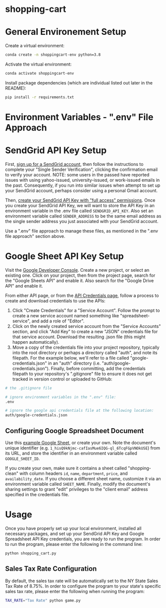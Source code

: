 # shopping-cart

# General Environement Setup

Create a virtual environment:

```sh
conda create -n shoppingcart-env python=3.8
```

Activate the virtual environment:

```sh
conda activate shoppingcart-env
```

Install package dependencies (which are individual listed out later in the README):

```sh
pip install -r requirements.txt
```

# Environment Variables - ".env" File Approach


# SendGrid API Key Setup
First, [sign up for a SendGrid account](https://app.sendgrid.com/login?redirect_to=%2Fsettings%2Fapi_keys), then follow the instructions to complete your "Single Sender Verification", clicking the confirmation email to verify your account. 
NOTE: some users in the passed have reported issues with using yahoo-issued, university-issued, or work-issued emails in the past. Consequently, if you run into similar issues when attempt to set up your SendGrid account, perhaps consider using a personal Gmail account. 

Then, [create your SendGrid API Key with "full access" permissions](https://app.sendgrid.com/login?redirect_to=%2Fsettings%2Fapi_keys). Once you create your SendGrid API Key, we will want to store the API Key in an environment variable in the .env file called ```SENDGRID_API_KEY```. Also set an environment variable called ```SENDER_ADDRESS``` to be the same email address as the single sender address you just associated with your SendGrid account.

Use a ".env" file approach to manage these files, as mentioned in the ".env file approach" section above. 

# Google Sheet API Key Setup
Visit the [Google Developer Console](https://console.developers.google.com/cloud-resource-manager). Create a new project, or select an existing one. Click on your project, then from the project page, search for the "Google Sheets API" and enable it. Also search for the "Google Drive API" and enable it.

From either API page, or from the [API Credentials page](https://console.developers.google.com/apis/credentials), follow a process to create and download credentials to use the APIs:

1. Click "Create Credentials" for a "Service Account". Follow the prompt to create a new service account named something like "spreadsheet-service", and add a role of "Editor".
2. Click on the newly created service account from the "Service Accounts" section, and click "Add Key" to create a new "JSON" credentials file for that service account. Download the resulting .json file (this might happen automatically).
3. Move a copy of the credentials file into your project repository, typically into the root directory or perhaps a directory called "auth", and note its filepath. For the example below, we'll refer to a file called "google-credentials.json" in an "auth" directory (i.e. "auth/google-credentials.json").
Finally, before committing, add the credentials filepath to your repository's ".gitignore" file to ensure it does not get tracked in version control or uploaded to GitHub:
```sh
# the .gitignore file

# ignore environment variables in the ".env" file:
.env

# ignore the google api credentials file at the following location:
auth/google-credentials.json
```
## Configuring Google Spreadsheet Document 
Use this [example Google Sheet](https://docs.google.com/spreadsheets/d/1_hisQ9kNjmc-cafIasMue6IQG-ql_6TcqFGpVNOkUSE/), or create your own. Note the document's unique identifier (e.g. ```1_hisQ9kNjmc-cafIasMue6IQG-ql_6TcqFGpVNOkUSE```) from its URL, and store the identifier in an environment variable called ```GOOGLE_SHEET_ID```.

If you create your own, make sure it contains a sheet called "shopping-clean" with column headers ```id```, ```name```, ```department```, ```price```, and ```availability_date```. If you choose a different sheet name, customize it via an environment variable called ```SHEET_NAME```. Finally, modify the document's sharing settings to grant "edit" privileges to the "client email" address specified in the credentials file.


# Usage
Once you have properly set up your local environment, installed all necessary packages, and set up your SendGrid API Key and Google Spreadsheet API Key credentials, you are ready to run the program. 
In order to run the program, please enter the following in the command line: 
```sh
python shopping_cart.py
```

## Sales Tax Rate Configuration
By default, the sales tax rate will be automatically set to the NY State Sales Tax Rate of 8.75%.
In order to configure the program to your state's specific sales tax rate, please enter the following when running the program:
```sh
TAX_RATE="Tax Rate" python game.py
```
